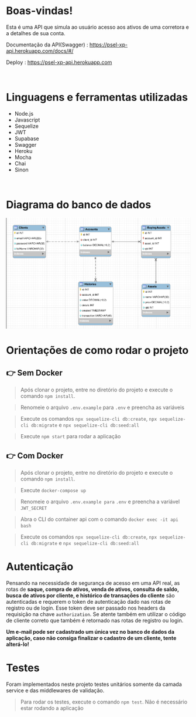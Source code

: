 # Boas-vindas!

Esta é uma API que simula ao usuário acesso aos ativos de uma corretora e a detalhes de sua conta.

Documentação da API(Swagger) : https://psel-xp-api.herokuapp.com/docs/#/

Deploy : https://psel-xp-api.herokuapp.com

<br />

# Linguagens e ferramentas utilizadas

<ul>
<li>Node.js</li>
<li>Javascript</li>
<li>Sequelize</li>
<li>JWT</li>
<li>Supabase</li>
<li>Swagger</li>
<li>Heroku</li>
<li>Mocha</li>
<li>Chai</li>
<li>Sinon</li>
</ul>

<br />


# Diagrama do banco de dados
<img src="./images/db.png"/>


# Orientações de como rodar o projeto
 ## 👉 Sem Docker
  > Após clonar o projeto, entre no diretório do projeto e execute o comando `npm install`.<br>
  
  > Renomeie o arquivo `.env.example` para `.env` e preencha as variáveis <br>

  > Execute os comandos `npx sequelize-cli db:create`, `npx sequelize-cli db:migrate` e `npx sequelize-cli db:seed:all`<br>

  > Execute `npm start` para rodar a aplicação<br>
  
  ## 👉 Com Docker
  > Após clonar o projeto, entre no diretório do projeto e execute o comando `npm install`. <br> 

  > Execute `docker-compose up` <br>

  > Renomeie o arquivo `.env.example para` `.env` e preencha a variável `JWT_SECRET`<br>

  > Abra o CLI do container api com o comando `docker exec -it api bash`<br>

  > Execute os comandos `npx sequelize-cli db:create`, `npx sequelize-cli db:migrate` e `npx sequelize-cli db:seed:all`<br>

# Autenticação

Pensando na necessidade de segurança de acesso em uma API real, as rotas de <strong>saque, compra de ativos, venda de ativos, consulta de saldo, busca de ativos por cliente, e histórico de transações do cliente</strong> são autenticadas e requerem o token de autenticação dado nas rotas de registro ou de login. Esse token deve ser passado nos headers da requisição na chave `authorization`. Se atente também em utilizar o código de cliente correto que também é retornado nas rotas de registro ou login. 

<strong>Um e-mail pode ser cadastrado um única vez no banco de dados da aplicação, caso não consiga finalizar o cadastro de um cliente, tente alterá-lo!</strong>

# Testes

Foram implementados neste projeto testes unitários somente da camada service e das middlewares de validação.
 >  Para rodar os testes, execute o comando `npm test`. Não é necessário estar rodando a aplicação
  <br>